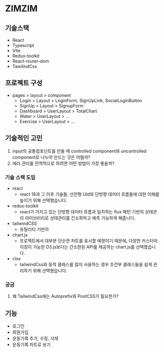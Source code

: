 # ZIMZIM

## 기술스택

- React
- Typescript
- Vite
- Redux-toolkit
- React-router-dom
- TawilindCss

## 프로젝트 구성

- pages > layout > component
  - Login > Layout > LoginForm, SignUpLink, SocialLoginButton
  - SignUp > Layout > SignupForm
  - Dashboard > UserLayout > TotalChart
  - Water > UserLayout > ...
  - Exercise > UserLayout > ...

## 기술적인 고민

1. input의 공통컴포넌트를 만들 때 controlled component와 uncontrolled component로 나누어 만드는 것은 어떨까?
2. 에러 관리를 전역적으로 하려면 어떤 방법이 가장 좋을까?

### 기술 스택 도입

- react
  - react 18과 그 이후 기술들, 선언형 UId와 단방향 데이터 흐름들에 대한 이해를 높이기 위해 선택했습니다.
- redux-toolkit
  - react가 가지고 있는 단방향 데이터 흐름과 일치하는 flux 패턴 기반의 상태관리 라이브러리로 상태관리를 간소화하고 예측 가능하게 해줍니다.
- tailwindCSS
  - 유틸리티 기반의
- chart.js
  - 프로젝트에서 대부분 단순한 차트를 표시할 예정이기 때문에, 다양한 커스터마이징이 가능한 D3.js보다는 간소한된 API를 제공하는 chart.js를 선택했습니다.
- clsx
  - tailwindCss와 동적 클래스를 많이 사용하는 경우 조건부 클래스들을 쉽게 관리하기 위해 선택했습니다.

### 궁금

1. 왜 TailwindCss에는 Autoprefix와 PostCSS가 필요한가?

## 기능

- 로그인
- 회원가입
- 운동기록 추가, 수정, 삭제
- 운동기록 차트로 보기
